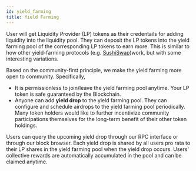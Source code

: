 ```yaml
---
id: yield_farming
title: Yield Farming
---
```


User will get Liquidity Provider (LP) tokens as their credentails for adding liquidity into the liquidity pool. They can deposit the LP tokens into the yield farming pool of the corresponding LP tokens to earn more. This is similar to how other yield-farming protocols (e.g. [SushiSwap](https://sushiswap.fi/pools))work, but with some interesting variations.

Based on the community-first principle, we make the yield farming more open to community. Specifically, 
- It is permissionless to join/leave the yield farming pool anytime. Your LP token is safe guaranteed by the Blockchain.
- Anyone can add **yield drop** to the yield farming pool. They can configure and schedule airdrops to the yield farming pool periodically. Many token holders would like to further incentivize community participations themselves for the long-term benefit of their other token holdings.

Users can query the upcoming yield drop through our RPC interface or through our block browser. Each yield drop is shared by all users pro rata to their LP shares in the yield farming pool when the yield drop occurs. Users' collective rewards are automatically accumulated in the pool and can be claimed anytime. 